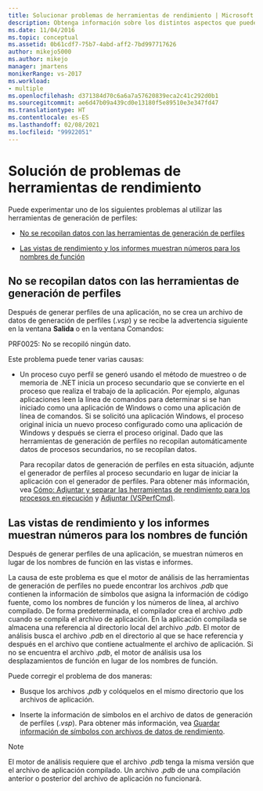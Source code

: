 ```yaml
---
title: Solucionar problemas de herramientas de rendimiento | Microsoft Docs
description: Obtenga información sobre los distintos aspectos que puede experimentar al solucionar problemas de las herramientas de rendimiento, por ejemplo, cuando las Herramientas de generación de perfiles no recopilan datos.
ms.date: 11/04/2016
ms.topic: conceptual
ms.assetid: 0b61cdf7-75b7-4abd-aff2-7bd997717626
author: mikejo5000
ms.author: mikejo
manager: jmartens
monikerRange: vs-2017
ms.workload:
- multiple
ms.openlocfilehash: d371384d70c6a6a7a57620839eca2c41c292d0b1
ms.sourcegitcommit: ae6d47b09a439cd0e13180f5e89510e3e347fd47
ms.translationtype: HT
ms.contentlocale: es-ES
ms.lasthandoff: 02/08/2021
ms.locfileid: "99922051"
---
```

# <a name="troubleshoot-performance-tools-issues"></a>Solución de problemas de herramientas de rendimiento
Puede experimentar uno de los siguientes problemas al utilizar las herramientas de generación de perfiles:

- [No se recopilan datos con las herramientas de generación de perfiles](#no-data-is-collected-by-the-profiling-tools)

- [Las vistas de rendimiento y los informes muestran números para los nombres de función](#performance-views-and-reports-display-numbers-for-function-names)

## <a name="no-data-is-collected-by-the-profiling-tools"></a>No se recopilan datos con las herramientas de generación de perfiles
 Después de generar perfiles de una aplicación, no se crea un archivo de datos de generación de perfiles (.*vsp*) y se recibe la advertencia siguiente en la ventana **Salida** o en la ventana Comandos:

 PRF0025: No se recopiló ningún dato.

 Este problema puede tener varias causas:

- Un proceso cuyo perfil se generó usando el método de muestreo o de memoria de .NET inicia un proceso secundario que se convierte en el proceso que realiza el trabajo de la aplicación. Por ejemplo, algunas aplicaciones leen la línea de comandos para determinar si se han iniciado como una aplicación de Windows o como una aplicación de línea de comandos. Si se solicitó una aplicación Windows, el proceso original inicia un nuevo proceso configurado como una aplicación de Windows y después se cierra el proceso original. Dado que las herramientas de generación de perfiles no recopilan automáticamente datos de procesos secundarios, no se recopilan datos.

     Para recopilar datos de generación de perfiles en esta situación, adjunte el generador de perfiles al proceso secundario en lugar de iniciar la aplicación con el generador de perfiles. Para obtener más información, vea [Cómo: Adjuntar y separar las herramientas de rendimiento para los procesos en ejecución](../profiling/how-to-attach-and-detach-performance-tools-to-running-processes.md) y [Adjuntar (VSPerfCmd)](../profiling/attach.md).

## <a name="performance-views-and-reports-display-numbers-for-function-names"></a>Las vistas de rendimiento y los informes muestran números para los nombres de función
 Después de generar perfiles de una aplicación, se muestran números en lugar de los nombres de función en las vistas e informes.

 La causa de este problema es que el motor de análisis de las herramientas de generación de perfiles no puede encontrar los archivos .*pdb* que contienen la información de símbolos que asigna la información de código fuente, como los nombres de función y los números de línea, al archivo compilado. De forma predeterminada, el compilador crea el archivo .*pdb* cuando se compila el archivo de aplicación. En la aplicación compilada se almacena una referencia al directorio local del archivo .*pdb*. El motor de análisis busca el archivo .*pdb* en el directorio al que se hace referencia y después en el archivo que contiene actualmente el archivo de aplicación. Si no se encuentra el archivo .*pdb*, el motor de análisis usa los desplazamientos de función en lugar de los nombres de función.

 Puede corregir el problema de dos maneras:

- Busque los archivos .*pdb* y colóquelos en el mismo directorio que los archivos de aplicación.

- Inserte la información de símbolos en el archivo de datos de generación de perfiles (.*vsp*). Para obtener más información, vea [Guardar información de símbolos con archivos de datos de rendimiento](../profiling/saving-symbol-information-with-performance-data-files.md).

> [!NOTE]
> El motor de análisis requiere que el archivo .*pdb* tenga la misma versión que el archivo de aplicación compilado. Un archivo .*pdb* de una compilación anterior o posterior del archivo de aplicación no funcionará.
